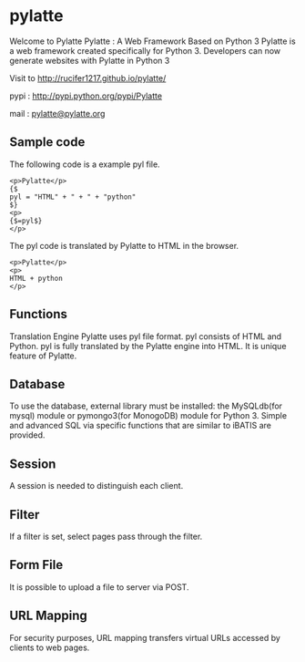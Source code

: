 pylatte
=======

Welcome to Pylatte
Pylatte : A Web Framework Based on Python 3 Pylatte is a web framework created specifically for Python 3. Developers can now generate websites with Pylatte in Python 3

Visit to http://rucifer1217.github.io/pylatte/

pypi : http://pypi.python.org/pypi/Pylatte

mail : pylatte@pylatte.org

Sample code
-----------
The following code is a example pyl file.
```
<p>Pylatte</p>
{$
pyl = "HTML" + " + " + "python"
$}
<p>
{$=pyl$}
</p>
```
The pyl code is translated by Pylatte to HTML in the browser.
```
<p>Pylatte</p>
<p>
HTML + python
</p>
```
Functions
---------
Translation Engine Pylatte uses pyl file format. pyl consists of HTML and Python. pyl is fully translated by the Pylatte engine into HTML. It is unique feature of Pylatte.

Database
--------
To use the database, external library must be installed: the MySQLdb(for mysql) module or pymongo3(for MonogoDB) module for Python 3.
Simple and advanced SQL via specific functions that are similar to iBATIS are provided.

Session
-------
A session is needed to distinguish each client.

Filter
------
If a filter is set, select pages pass through the filter.

Form File
---------
It is possible to upload a file to server via POST.

URL Mapping
-----------
For security purposes, URL mapping transfers virtual URLs accessed by clients to web pages.
